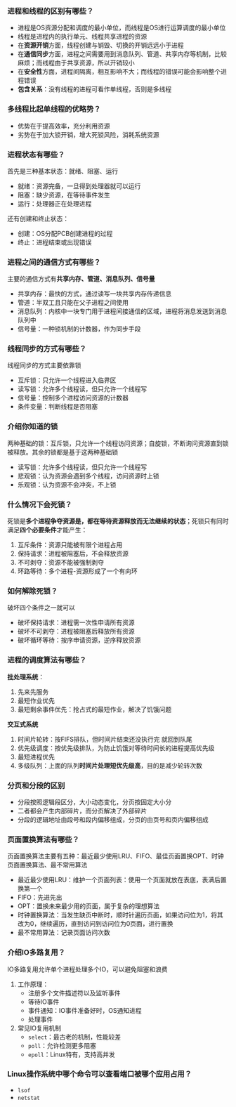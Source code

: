 ### 进程和线程的区别有哪些？
* 进程是OS资源分配和调度的最小单位，而线程是OS进行运算调度的最小单位
* 线程是进程内的执行单元、线程共享进程的资源
* 在**资源开销**方面，线程创建与销毁、切换的开销远远小于进程
* 在**通信同步**方面，进程之间需要用到消息队列、管道、共享内存等机制，比较麻烦；而线程由于共享资源，所以开销较小
* 在**安全性**方面，进程间隔离，相互影响不大；而线程的错误可能会影响整个进程错误
* **包含关系**：没有线程的进程可看作单线程，否则是多线程

### 多线程比起单线程的优略势？
* 优势在于提高效率，充分利用资源
* 劣势在于加大锁开销，增大死锁风险，消耗系统资源

### 进程状态有哪些？
首先是三种基本状态：就绪、阻塞、运行  
* 就绪：资源完备，一旦得到处理器就可以运行
* 阻塞：缺少资源，在等待事件发生
* 运行：处理器正在处理进程 

还有创建和终止状态：
* 创建：OS分配PCB创建进程的过程
* 终止：进程结束或出现错误

### 进程之间的通信方式有哪些？
主要的通信方式有**共享内存、管道、消息队列、信号量**

* 共享内存：最快的方式，通过读写一块共享内存传递信息
* 管道：半双工且只能在父子进程之间使用
* 消息队列：内核中一块专门用于进程间接通信的区域，进程将消息发送到消息队列中
* 信号量：一种锁机制的计数器，作为同步手段

### 线程同步的方式有哪些？
线程同步的方式主要依靠锁

* 互斥锁：只允许一个线程进入临界区
* 读写锁：允许多个线程读，但只允许一个线程写
* 信号量：控制多个进程访问资源的计数器
* 条件变量：判断线程是否阻塞

### 介绍你知道的锁
两种基础的锁：互斥锁，只允许一个线程访问资源；自旋锁，不断询问资源直到锁被释放。其余的锁都是基于这两种基础锁  
* 读写锁：允许多个线程读，但只允许一个线程写
* 悲观锁：认为资源会遇到多个线程，访问资源时上锁
* 乐观锁：认为资源不会冲突，不上锁

### 什么情况下会死锁？
死锁是**多个进程争夺资源是，都在等待资源释放而无法继续的状态**；死锁只有同时满足**四个必要条件**才能产生：  
1. 互斥条件：资源只能被有限个进程占用
2. 保持请求：进程被阻塞后，不会释放资源
3. 不可剥夺：资源不能被强制剥夺
4. 环路等待：多个进程-资源形成了一个有向环

### 如何解除死锁？
破坏四个条件之一就可以  
* 破坏保持请求：进程需一次性申请所有资源
* 破坏不可剥夺：进程被阻塞后释放所有资源
* 破坏循环等待：按序申请资源，逆序释放资源

### 进程的调度算法有哪些？
**批处理系统**：  
1. 先来先服务
2. 最短作业优先
3. 最短剩余事件优先：抢占式的最短作业，解决了饥饿问题

**交互式系统**
1. 时间片轮转：按FIFS排队，但时间片结束还没执行完 就回到队尾
2. 优先级调度：按优先级排队，为防止饥饿对等待时间长的进程提高优先级
3. 最短进程优先
4. 多级队列：上面的队列**时间片处理短优先级高**，目的是减少轮转次数

### 分页和分段的区别
* 分段按照逻辑段区分，大小动态变化，分页按固定大小分
* 二者都会产生内部碎片，而分页解决了外部碎片
* 分段的逻辑地址由段号和段内偏移组成，分页的由页号和页内偏移组成

### 页面置换算法有哪些？
页面置换算法主要有五种：最近最少使用LRU、FIFO、最佳页面置换OPT、时钟页面置换算法、最不常用算法

* 最近最少使用LRU：维护一个页面列表：使用一个页面就放在表底，表满后置换第一个
* FIFO：先进先出
* OPT：置换未来最少用的页面，属于复杂的理想算法
* 时钟置换算法：当发⽣缺⻚中断时，顺时针遍历⻚⾯，如果访问位为1，将其改为0，继续遍历，直到访问到访问位为0⻚⾯，进⾏置换
* 最不常用算法：记录页面访问次数

### 介绍IO多路复用？
IO多路复用允许单个进程处理多个IO，可以避免阻塞和浪费
1. 工作原理：
   * 注册多个文件描述符以及监听事件
   * 等待IO事件
   * 事件通知：IO事件准备好时，OS通知进程
   * 处理事件
2. 常见IO复用机制
   * `select`：最古老的机制，性能较差
   * `poll`：允许检测更多阻塞
   * `epoll`：Linux特有，支持高并发

### Linux操作系统中哪个命令可以查看端口被哪个应用占用？
* `lsof`
* `netstat`
